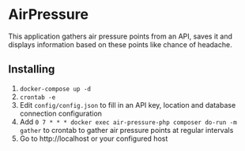 # AirPressure
This application gathers air pressure points from an API, saves it and displays information based on these points like chance of headache.

## Installing
1. `docker-compose up -d`
2. `crontab -e`
3. Edit `config/config.json` to fill in an API key, location and database connection configuration
3. Add `0 7 * * * docker exec air-pressure-php composer do-run -m gather` to crontab to gather air pressure points at regular intervals
4. Go to http://localhost or your configured host